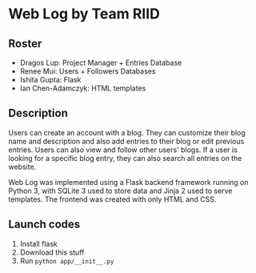 # Web Log by Team RIID
## Roster
* Dragos Lup: Project Manager + Entries Database
* Renee Mui: Users + Followers Databases
* Ishita Gupta: Flask
* Ian Chen-Adamczyk: HTML templates
## Description
Users can create an account with a blog. They can customize their blog name and description and also add entries to their blog or edit previous entries. Users can also view and follow other users' blogs. If a user is looking for a specific blog entry, they can also search all entries on the website.

Web Log was implemented using a Flask backend framework running on Python 3, with SQLite 3 used to store data and Jinja 2 used to serve templates. The frontend was created with only HTML and CSS.
## Launch codes
1. Install flask
2. Download this stuff
3. Run `python app/__init__.py`
